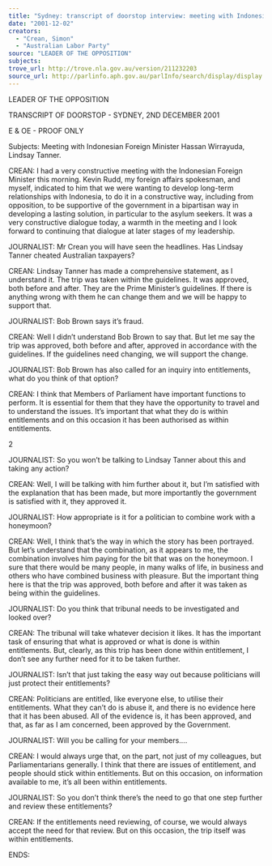 ```yaml
---
title: "Sydney: transcript of doorstop interview: meeting with Indonesian Foreign Minister Hassan Wirrayuda, Lindsay Tanner."
date: "2001-12-02"
creators:
  - "Crean, Simon"
  - "Australian Labor Party"
source: "LEADER OF THE OPPOSITION"
subjects:
trove_url: http://trove.nla.gov.au/version/211232203
source_url: http://parlinfo.aph.gov.au/parlInfo/search/display/display.w3p;query=Id%3A%22media/pressrel/PKJ56%22
---
```


 LEADER OF THE OPPOSITION

 TRANSCRIPT OF DOORSTOP - SYDNEY, 2ND DECEMBER 2001

 E & OE - PROOF ONLY

 Subjects:  Meeting with Indonesian Foreign Minister Hassan Wirrayuda,                   Lindsay Tanner.

 CREAN: I had a very constructive meeting with the Indonesian Foreign Minister this morning.  Kevin Rudd, my foreign affairs spokesman, and myself, indicated to him that we were wanting to develop long-term relationships with Indonesia, to do it in a constructive way, including from opposition, to be supportive of the government in a bipartisan way in developing a lasting solution, in particular to the asylum seekers.  It was a very constructive dialogue today, a warmth in the meeting and I look forward to continuing that dialogue at later stages of my leadership.  

 JOURNALIST: Mr Crean you will have seen the headlines.  Has Lindsay Tanner cheated Australian taxpayers?  

 CREAN: Lindsay Tanner has made a comprehensive statement, as I understand it.  The trip was taken within the guidelines.  It was approved, both before and after.  They are the Prime Minister’s guidelines.  If there is anything wrong with them he can change them and we will be happy to support that.  

 JOURNALIST: Bob Brown says it’s fraud.  

 CREAN: Well I didn’t understand Bob Brown to say that.  But let me say the trip was approved, both before and after, approved in accordance with the guidelines. If the guidelines need changing, we will support the change.  

 JOURNALIST: Bob Brown has also called for an inquiry into entitlements, what do you think of that option?  

 CREAN: I think that Members of Parliament have important functions to perform.  It is essential for them that they have the opportunity to travel and to understand the issues.  It’s important that what they do is within entitlements and on this occasion it has been authorised as within entitlements.  

 2

 JOURNALIST: So you won’t be talking to Lindsay Tanner about this and taking any action?  

 CREAN: Well, I will be talking with him further about it, but I’m satisfied with the explanation that has been made, but more importantly the government is satisfied with it, they approved it.  

 JOURNALIST: How appropriate is it for a politician to combine work with a honeymoon?  

 CREAN: Well, I think that’s the way in which the story has been portrayed.  But let’s understand that the combination, as it appears to me, the combination involves him paying for the bit that was on the honeymoon. I sure that there would be many people, in many walks of life, in business and others who have combined business with pleasure.  But the important thing here is that the trip was approved, both before and after it was taken as being within the guidelines.  

 JOURNALIST: Do you think that tribunal needs to be investigated and looked over?  

 CREAN: The tribunal will take whatever decision it likes.  It has the important task of ensuring that what is approved or what is done is within entitlements. But, clearly, as this trip has been done within entitlement, I don’t see any further need for it to be taken further.  

 JOURNALIST: Isn’t that just taking the easy way out because politicians will just protect their entitlements?  

 CREAN: Politicians are entitled, like everyone else, to utilise their entitlements.  What they can’t do is abuse it, and there is no evidence here that it has been abused.  All of the evidence is, it has been approved, and that, as far as I am concerned, been approved by the Government.  

 JOURNALIST: Will you be calling for your members….  

 CREAN: I would always urge that, on the part, not just of my colleagues, but Parliamentarians generally. I think that there are issues of entitlement, and people should stick within entitlements.  But on this occasion, on information available to me, it’s all been within entitlements.  

 JOURNALIST: So you don’t think there’s the need to go that one step further and review these entitlements?  

 CREAN: If the entitlements need reviewing, of course, we would always accept the need for that review.  But on this occasion, the trip itself was within entitlements.  

 ENDS:

